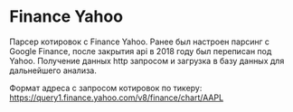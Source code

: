 # Finance Yahoo

Парсер котировок с Finance Yahoo. Ранее был настроен парсинг с Google Finance, после закрытия api в 2018 году был переписан под Yahoo. 
Получение данных http запросом и загрузка в базу данных для дальнейшего анализа.

Формат адреса с запросом котировок по тикеру: https://query1.finance.yahoo.com/v8/finance/chart/AAPL
